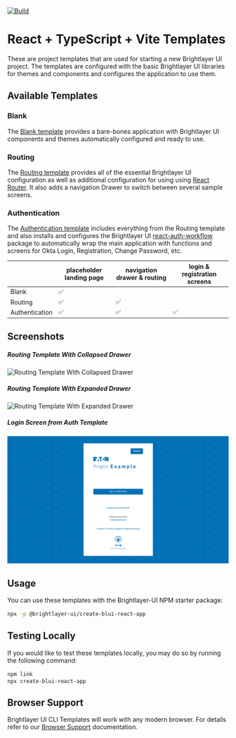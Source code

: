 [![Build](https://github.com/etn-ccis/blui-react-cli-templates/actions/workflows/blui-ci.yml/badge.svg?branch=master)](https://github.com/etn-ccis/blui-react-cli-templates/actions/workflows/blui-ci.yml)

# React + TypeScript + Vite Templates

These are project templates that are used for starting a new Brightlayer UI project. The templates are configured with the basic Brightlayer UI libraries for themes and components and configures the application to use them.

## Available Templates

### Blank

The [Blank template](./templates/blank-typescript/README.md) provides a bare-bones application with Brightlayer UI components and themes automatically configured and ready to use.

### Routing

The [Routing template](./templates/routing-typescript/README.md) provides all of the essential Brightlayer UI configuration as well as additional configuration for using using [React Router](https://reactrouter.com/). It also adds a navigation Drawer to switch between several sample screens.

### Authentication

The [Authentication template](./templates/authentication-typescript/README.md) includes everything from the Routing template and also installs and configures the Brightlayer UI [react-auth-workflow](https://www.npmjs.com/package/@brightlayer-ui/react-auth-workflow) package to automatically wrap the main application with functions and screens for Okta Login, Registration, Change Password, etc.

|                | placeholder landing page | navigation drawer & routing | login & registration screens |
| -------------- | ------------------------ | --------------------------- | ---------------------------- |
| Blank          | ✅                       |                             |                              |
| Routing        | ✅                       | ✅                          |                              |
| Authentication | ✅                       | ✅                          | ✅                           |

## Screenshots

##### Routing Template With Collapsed Drawer

![Routing Template With Collapsed Drawer](./images/routing.png)

##### Routing Template With Expanded Drawer

![Routing Template With Expanded Drawer](./images/routing-expanded.png)

##### Login Screen from Auth Template

![Authentication Template Login](./images/authentication.png)

## Usage

You can use these templates with the Brightlayer-UI NPM starter package:

```sh
npx -p @brightlayer-ui/create-blui-react-app
```

## Testing Locally

If you would like to test these templates locally, you may do so by running the following command:

```
npm link
npx create-blui-react-app
```

## Browser Support

Brightlayer UI CLI Templates will work with any modern browser. For details refer to our [Browser Support](https://brightlayer-ui.github.io/development/frameworks-web/react#browser-support) documentation.
